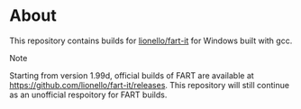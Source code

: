 # About
This repository contains builds for [lionello/fart-it](https://github.com/lionello/fart-it/) for Windows built with gcc.
> [!NOTE]
> Starting from version 1.99d, official builds of FART are available at https://github.com/lionello/fart-it/releases. This repository will still continue as an unofficial respoitory for FART builds.

